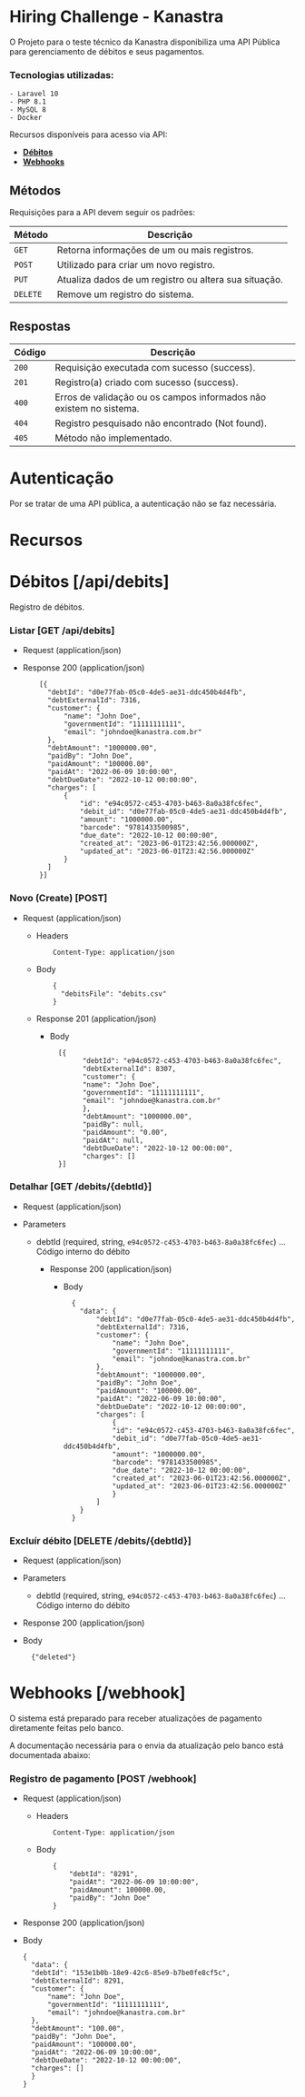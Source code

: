 # Hiring Challenge - Kanastra

O Projeto para o teste técnico da Kanastra disponibiliza uma API Pública para gerenciamento de débitos e seus pagamentos.

### Tecnologias utilizadas:

    - Laravel 10
    - PHP 8.1
    - MySQL 8
    - Docker

Recursos disponíveis para acesso via API:

* [**Débitos**](#reference/recursos/pagamentos)
* [**Webhooks**](#reference/recursos/webhooks)

## Métodos
Requisições para a API devem seguir os padrões:

| Método | Descrição |
|---|---|
| `GET` | Retorna informações de um ou mais registros. |
| `POST` | Utilizado para criar um novo registro. |
| `PUT` | Atualiza dados de um registro ou altera sua situação. |
| `DELETE` | Remove um registro do sistema. |


## Respostas

| Código | Descrição                                                                            |
|--------|--------------------------------------------------------------------------------------|
| `200`  | Requisição executada com sucesso (success).                                          |
| `201`  | Registro(a) criado com sucesso (success).                                            |
| `400`  | Erros de validação ou os campos informados não existem no sistema.                   |
| `404`  | Registro pesquisado não encontrado (Not found).                                      |
| `405`  | Método não implementado.                                                             |


# Autenticação

Por se tratar de uma API pública, a autenticação não se faz necessária.

# Recursos

# Débitos [/api/debits]
 Registro de débitos.

### Listar [GET /api/debits]
+ Request (application/json)

+ Response 200 (application/json)

          [{
            "debtId": "d0e77fab-05c0-4de5-ae31-ddc450b4d4fb",
            "debtExternalId": 7316,
            "customer": {
                "name": "John Doe",
                "governmentId": "11111111111",
                "email": "johndoe@kanastra.com.br"
            },
            "debtAmount": "1000000.00",
            "paidBy": "John Doe",
            "paidAmount": "100000.00",
            "paidAt": "2022-06-09 10:00:00",
            "debtDueDate": "2022-10-12 00:00:00",
            "charges": [
                {
                    "id": "e94c0572-c453-4703-b463-8a0a38fc6fec",
                    "debit_id": "d0e77fab-05c0-4de5-ae31-ddc450b4d4fb",
                    "amount": "1000000.00",
                    "barcode": "9781433500985",
                    "due_date": "2022-10-12 00:00:00",
                    "created_at": "2023-06-01T23:42:56.000000Z",
                    "updated_at": "2023-06-01T23:42:56.000000Z"
                }
            ]
          }]

### Novo (Create) [POST]

+ Request (application/json)

  + Headers

            Content-Type: application/json

  + Body

            {
              "debitsFile": "debits.csv"
            }

  + Response 201 (application/json)

      + Body

              [{
                    "debtId": "e94c0572-c453-4703-b463-8a0a38fc6fec",
                    "debtExternalId": 8307,
                    "customer": {
                    "name": "John Doe",
                    "governmentId": "11111111111",
                    "email": "johndoe@kanastra.com.br"
                    },
                    "debtAmount": "1000000.00",
                    "paidBy": null,
                    "paidAmount": "0.00",
                    "paidAt": null,
                    "debtDueDate": "2022-10-12 00:00:00",
                    "charges": []
              }]


### Detalhar [GET /debits/{debtId}]

+ Request (application/json)

+ Parameters
    + debtId (required, string, `e94c0572-c453-4703-b463-8a0a38fc6fec`) ... Código interno do débito

      + Response 200 (application/json)

          + Body

                  {
                    "data": {
                        "debtId": "d0e77fab-05c0-4de5-ae31-ddc450b4d4fb",
                        "debtExternalId": 7316,
                        "customer": {
                            "name": "John Doe",
                            "governmentId": "11111111111",
                            "email": "johndoe@kanastra.com.br"
                        },
                        "debtAmount": "1000000.00",
                        "paidBy": "John Doe",
                        "paidAmount": "100000.00",
                        "paidAt": "2022-06-09 10:00:00",
                        "debtDueDate": "2022-10-12 00:00:00",
                        "charges": [
                            {
                            "id": "e94c0572-c453-4703-b463-8a0a38fc6fec",
                            "debit_id": "d0e77fab-05c0-4de5-ae31-ddc450b4d4fb",
                            "amount": "1000000.00",
                            "barcode": "9781433500985",
                            "due_date": "2022-10-12 00:00:00",
                            "created_at": "2023-06-01T23:42:56.000000Z",
                            "updated_at": "2023-06-01T23:42:56.000000Z"
                            }
                        ]
                    }
                  }

### Excluír débito [DELETE /debits/{debtId}]

+ Request (application/json)

+ Parameters
    + debtId (required, string, `e94c0572-c453-4703-b463-8a0a38fc6fec`) ... Código interno do débito

+ Response 200 (application/json)

+ Body

        {"deleted"}

# Webhooks [/webhook]
O sistema está preparado para receber atualizações de pagamento diretamente feitas pelo banco. 

A documentação necessária para o envia da atualização pelo banco está documentada abaixo:

### Registro de pagamento [POST /webhook]

+ Request (application/json)


  + Headers

            Content-Type: application/json

  + Body

            {
                "debtId": "8291",
                "paidAt": "2022-06-09 10:00:00",
                "paidAmount": 100000.00,
                "paidBy": "John Doe"
            }

+ Response 200 (application/json)


+ Body

      {
        "data": {
        "debtId": "153e1b0b-18e9-42c6-85e9-b7be0fe8cf5c",
        "debtExternalId": 8291,
        "customer": {
            "name": "John Doe",
            "governmentId": "11111111111",
            "email": "johndoe@kanastra.com.br"
        },
        "debtAmount": "100.00",
        "paidBy": "John Doe",
        "paidAmount": "100000.00",
        "paidAt": "2022-06-09 10:00:00",
        "debtDueDate": "2022-10-12 00:00:00",
        "charges": []
        }
      }
